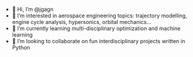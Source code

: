 - 👋 Hi, I’m @jgagn
- 👀 I’m interested in aerospace engineering topics: trajectory modelling, engine cycle analysis, hypersonics, orbital mechanics...
- 🌱 I’m currently learning multi-disciplinary optimization and machine learning
- 💞️ I’m looking to collaborate on fun interdisciplinary projects written in Python

<!---
jgagn/jgagn is a ✨ special ✨ repository because its `README.md` (this file) appears on your GitHub profile.
You can click the Preview link to take a look at your changes.
--->
